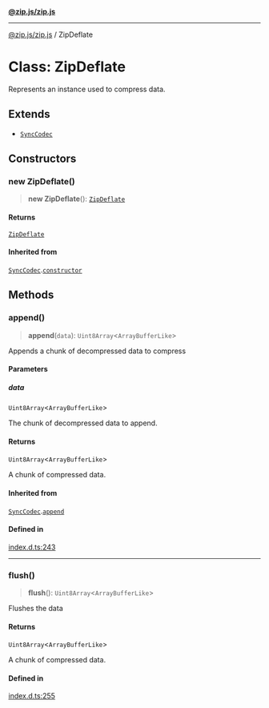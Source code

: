[**@zip.js/zip.js**](../README.md)

***

[@zip.js/zip.js](../globals.md) / ZipDeflate

# Class: ZipDeflate

Represents an instance used to compress data.

## Extends

- [`SyncCodec`](SyncCodec.md)

## Constructors

### new ZipDeflate()

> **new ZipDeflate**(): [`ZipDeflate`](ZipDeflate.md)

#### Returns

[`ZipDeflate`](ZipDeflate.md)

#### Inherited from

[`SyncCodec`](SyncCodec.md).[`constructor`](SyncCodec.md#constructors)

## Methods

### append()

> **append**(`data`): `Uint8Array`\<`ArrayBufferLike`\>

Appends a chunk of decompressed data to compress

#### Parameters

##### data

`Uint8Array`\<`ArrayBufferLike`\>

The chunk of decompressed data to append.

#### Returns

`Uint8Array`\<`ArrayBufferLike`\>

A chunk of compressed data.

#### Inherited from

[`SyncCodec`](SyncCodec.md).[`append`](SyncCodec.md#append)

#### Defined in

[index.d.ts:243](https://github.com/gildas-lormeau/zip.js/blob/24ecd74cb4237f29fe97eb10cff1144c3877ce3d/index.d.ts#L243)

***

### flush()

> **flush**(): `Uint8Array`\<`ArrayBufferLike`\>

Flushes the data

#### Returns

`Uint8Array`\<`ArrayBufferLike`\>

A chunk of compressed data.

#### Defined in

[index.d.ts:255](https://github.com/gildas-lormeau/zip.js/blob/24ecd74cb4237f29fe97eb10cff1144c3877ce3d/index.d.ts#L255)
